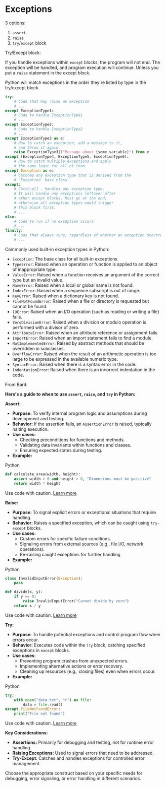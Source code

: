 # Exceptions

3 options:

1. `assert`
2. `raise`
3. `try`/`except` block

Try/Except block:

If you handle exceptions within `except` blocks, the program will not end. The exception will be handled, and program execution will continue. Unless you put a `raise` statement in the except block.

Python will match exceptions in the order they're listed by type in the try/except block.

```python
try:
    # Code that may raise an exception
    # ...
except ExceptionType1:
    # Code to handle ExceptionType1
    # ...
except ExceptionType2:
    # Code to handle ExceptionType2
    # ...
except ExceptionType3 as e:
    # How to catch an exception, add a message to it,
    # and throw it again.
    raise ExceptionType3(f"Message about {some_variable}") from e
except (ExceptionType4, ExceptionType5, ExceptionType6):
    # How to catch multiple exceptions and apply
    # the same logic for all of them.
except Exception as e:
    # Catches any exception type that is derived from the
    # `Exception` base class.
except:
    # Catch-all - handles any exception type.
    # It will handle any exceptions leftover after
    # other except blocks. Must go at the end,
    # otherwise all exception types would trigger
    # this block first.
    # ...
else:
    # Code to run if no exception occurs
    # ...
finally:
    # Code that always runs, regardless of whether an exception occurred or not
    # ...
```

Commonly used built-in exception types in Python:

* `Exception`: The base class for all built-in exceptions.
* `TypeError`: Raised when an operation or function is applied to an object of inappropriate type.
* `ValueError`: Raised when a function receives an argument of the correct type but an invalid value.
* `NameError`: Raised when a local or global name is not found.
* `IndexError`: Raised when a sequence subscript is out of range.
* `KeyError`: Raised when a dictionary key is not found.
* `FileNotFoundError`: Raised when a file or directory is requested but cannot be found.
* `IOError`: Raised when an I/O operation (such as reading or writing a file) fails.
* `ZeroDivisionError`: Raised when a division or modulo operation is performed with a divisor of zero.
* `AttributeError`: Raised when an attribute reference or assignment fails.
* `ImportError`: Raised when an import statement fails to find a module.
* `NotImplementedError`: Raised by abstract methods that should be overridden in subclasses.
* `OverflowError`: Raised when the result of an arithmetic operation is too large to be expressed in the available numeric type.
* `SyntaxError`: Raised when there is a syntax error in the code.
* `IndentationError`: Raised when there is an incorrect indentation in the code.

From Bard:

**Here's a guide to when to use `assert`, `raise`, and `try` in Python:**

**Assert:**

* **Purpose:** To verify internal program logic and assumptions during development and testing.
* **Behavior:** If the assertion fails, an `AssertionError` is raised, typically halting execution.
* **Use cases:**
  * Checking preconditions for functions and methods.
  * Validating data invariants within functions and classes.
  * Ensuring expected states during testing.
* **Example:**

Python

```python
def calculate_area(width, height):
    assert width > 0 and height > 0, "Dimensions must be positive"
    return width * height
```

Use code with caution. [Learn more](https://bard.google.com/faq#coding)

**Raise:**

* **Purpose:** To signal explicit errors or exceptional situations that require handling.
* **Behavior:** Raises a specified exception, which can be caught using `try-except` blocks.
* **Use cases:**
  * Custom errors for specific failure conditions.
  * Signaling errors from external sources (e.g., file I/O, network operations).
  * Re-raising caught exceptions for further handling.
* **Example:**

Python

```python
class InvalidInputError(Exception):
    pass

def divide(x, y):
    if y == 0:
        raise InvalidInputError("Cannot divide by zero")
    return x / y
```

Use code with caution. [Learn more](https://bard.google.com/faq#coding)

**Try:**

* **Purpose:** To handle potential exceptions and control program flow when errors occur.
* **Behavior:** Executes code within the `try` block, catching specified exceptions in `except` blocks.
* **Use cases:**
  * Preventing program crashes from unexpected errors.
  * Implementing alternative actions or error recovery.
  * Cleaning up resources (e.g., closing files) even when errors occur.
* **Example:**

Python

```python
try:
    with open("data.txt", "r") as file:
        data = file.read()
except FileNotFoundError:
    print("File not found")
```

Use code with caution. [Learn more](https://bard.google.com/faq#coding)

**Key Considerations:**

* **Assertions:** Primarily for debugging and testing, not for runtime error handling.
* **Raising Exceptions:** Used to signal errors that need to be addressed.
* **Try-Except:** Catches and handles exceptions for controlled error management.

Choose the appropriate construct based on your specific needs for debugging, error signaling, or error handling in different scenarios.
